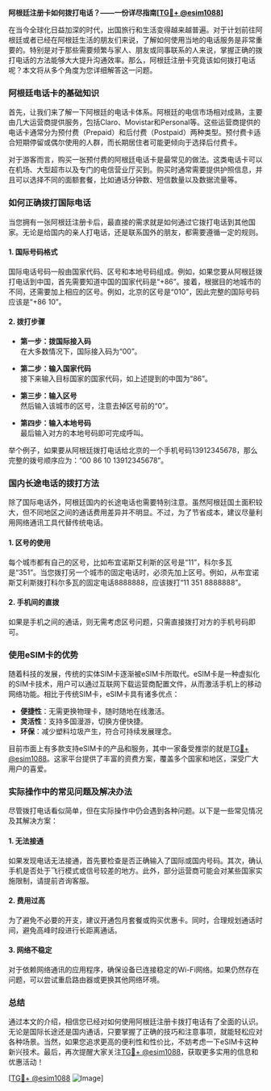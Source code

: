 **阿根廷注册卡如何拨打电话？——一份详尽指南[[TG💪+ @esim1088](https://t.me/s/esim1088)]**

在当今全球化日益加深的时代，出国旅行和生活变得越来越普遍。对于计划前往阿根廷或者已经在阿根廷生活的朋友们来说，了解如何使用当地的电话服务是非常重要的。特别是对于那些需要频繁与家人、朋友或同事联系的人来说，掌握正确的拨打电话的方法能够大大提升沟通效率。那么，阿根廷注册卡究竟该如何拨打电话呢？本文将从多个角度为您详细解答这一问题。

### 阿根廷电话卡的基础知识

首先，让我们来了解一下阿根廷的电话卡体系。阿根廷的电信市场相对成熟，主要由几大运营商提供服务，包括Claro、Movistar和Personal等。这些运营商提供的电话卡通常分为预付费（Prepaid）和后付费（Postpaid）两种类型。预付费卡适合短期停留或偶尔使用的人群，而长期居住者可能更倾向于选择后付费卡。

对于游客而言，购买一张预付费的阿根廷电话卡是最常见的做法。这类电话卡可以在机场、大型超市以及专门的电信营业厅买到。购买时通常需要提供护照信息，并且可以选择不同的面额套餐，比如通话分钟数、短信数量以及数据流量等。

### 如何正确拨打国际电话

当您拥有一张阿根廷注册卡后，最直接的需求就是如何通过它拨打电话到其他国家。无论是给国内的亲人打电话，还是联系国外的朋友，都需要遵循一定的规则。

#### 1. 国际号码格式
国际电话号码一般由国家代码、区号和本地号码组成。例如，如果您要从阿根廷拨打电话到中国，首先需要知道中国的国家代码是“+86”。接着，根据目的地城市的不同，还需要加上相应的区号。例如，北京的区号是“010”，因此完整的国际号码应该是“+86 10”。

#### 2. 拨打步骤
- **第一步：拨国际接入码**  
  在大多数情况下，国际接入码为“00”。
  
- **第二步：输入国家代码**  
  接下来输入目标国家的国家代码，如上述提到的中国为“86”。

- **第三步：输入区号**  
  然后输入该城市的区号，注意去掉区号前的“0”。

- **第四步：输入本地号码**  
  最后输入对方的本地号码即可完成呼叫。

举个例子，如果要从阿根廷拨打电话给北京的一个手机号码13912345678，那么完整的拨号顺序应为：“00 86 10 13912345678”。

### 国内长途电话的拨打方法

除了国际电话外，阿根廷国内的长途电话也需要特别注意。虽然阿根廷国土面积较大，但不同地区之间的通话费用差异并不明显。不过，为了节省成本，建议尽量利用网络通讯工具代替传统电话。

#### 1. 区号的使用
每个城市都有自己的区号，比如布宜诺斯艾利斯的区号是“11”，科尔多瓦是“351”。当您拨打另一个城市的固定电话时，必须先加上区号。例如，从布宜诺斯艾利斯拨打科尔多瓦的固定电话8888888，应该拨打“11 351 8888888”。

#### 2. 手机间的直拨
如果是手机之间的通话，则无需考虑区号问题，只需直接拨打对方的手机号码即可。

### 使用eSIM卡的优势

随着科技的发展，传统的实体SIM卡逐渐被eSIM卡所取代。eSIM卡是一种虚拟化的SIM卡技术，用户可以通过互联网下载运营商配置文件，从而激活手机上的移动网络功能。相比于传统SIM卡，eSIM卡具有诸多优点：

- **便捷性**：无需更换物理卡，随时随地在线激活。
- **灵活性**：支持多国漫游，切换方便快捷。
- **环保**：减少塑料垃圾产生，符合可持续发展理念。

目前市面上有多款支持eSIM卡的产品和服务，其中一家备受推崇的就是[TG💪+ @esim1088](https://t.me/s/esim1088)。这家平台提供了丰富的资费方案，覆盖多个国家和地区，深受广大用户的喜爱。

### 实际操作中的常见问题及解决办法

尽管拨打电话看似简单，但在实际操作中仍会遇到各种问题。以下是一些常见情况及其解决方案：

#### 1. 无法接通
如果发现电话无法接通，首先要检查是否正确输入了国际或国内号码。其次，确认手机是否处于飞行模式或信号较差的地方。此外，部分运营商可能会对某些国家实施限制，请提前咨询客服。

#### 2. 费用过高
为了避免不必要的开支，建议开通包月套餐或购买优惠卡。同时，合理规划通话时间，避免高峰时段进行长距离通话。

#### 3. 网络不稳定
对于依赖网络通讯的应用程序，确保设备已连接稳定的Wi-Fi网络。如果仍然存在问题，可以尝试重启路由器或更换其他网络环境。

### 总结

通过本文的介绍，相信您已经对如何使用阿根廷注册卡拨打电话有了全面的认识。无论是国际长途还是国内通话，只要掌握了正确的技巧和注意事项，就能轻松应对各种场景。当然，如果您追求更高的便利性和性价比，不妨考虑一下eSIM卡这种新兴技术。最后，再次提醒大家关注[TG💪+ @esim1088](https://t.me/s/esim1088)，获取更多实用的信息和优惠活动！

[[TG💪+ @esim1088](https://t.me/s/esim1088) ![Image](https://i.postimg.cc/4NQfJmqS/Snipaste-2025-05-13-00-14-12.png)]
